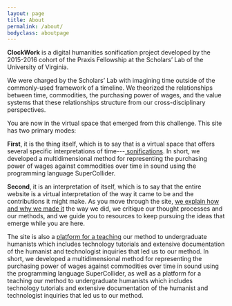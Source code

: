 ```yaml
---
layout: page
title: About
permalink: /about/
bodyclass: aboutpage
---
```


**ClockWork** is a digital humanities sonification project developed by the 2015-2016 cohort of the Praxis Fellowship at the Scholars’ Lab of the University of Virginia.

We were charged by the Scholars’ Lab with imagining time outside of the commonly-used framework of a timeline. We theorized the relationships between time, commodities, the purchasing power of wages, and the value systems that these relationships structure from our cross-disciplinary perspectives.

You are now in the virtual space that emerged from this challenge. This site has two primary modes:

**First**, it is the thing itself, which is to say that is a virtual space that offers several specific interpretations of time---<a href="http://clockwork.scholarslab.org/sonification/"> sonifications</a>. In short, we developed a multidimensional method for representing the purchasing power of wages against commodities over time in sound using the programming language SuperCollider.

**Second**, it is an interpretation of itself, which is to say that the entire website is a virtual interpretation of the way it came to be and the contributions it might make. As you move through the site, <a href="http://clockwork.scholarslab.org/documentation/"> we explain how and why we made it</a> the way we did, we critique our thought processes and our methods, and we guide you to resources to keep pursuing the ideas that emerge while you are here.

The site is also a <a href="http://clockwork.scholarslab.org/learning/"> platform for a teaching</a> our method to undergraduate humanists which includes technology tutorials and extensive documentation of the humanist and technologist inquiries that led us to our method. In short, we developed a multidimensional method for representing the purchasing power of wages against commodities over time in sound using the programming language SuperCollider, as well as a platform for a teaching our method to undergraduate humanists which includes technology tutorials and extensive documentation of the humanist and technologist inquiries that led us to our method.

